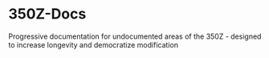 # 350Z-Docs
Progressive documentation for undocumented areas of the 350Z - designed to increase longevity and democratize modification
